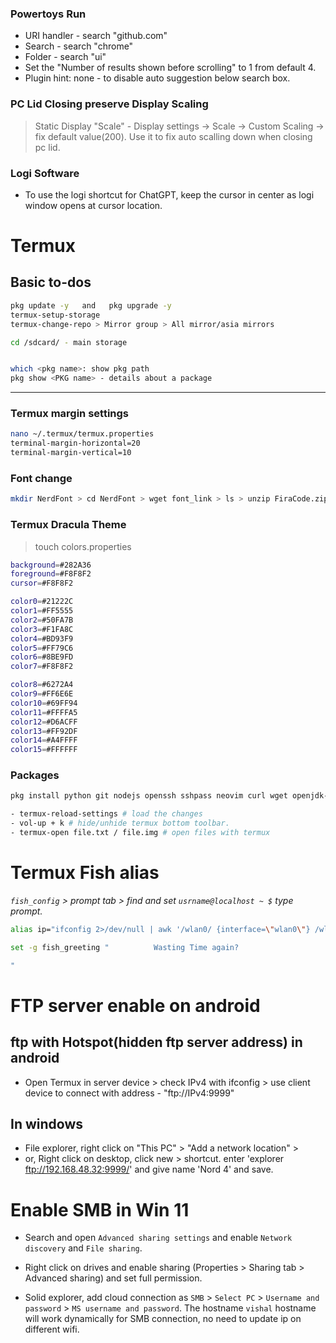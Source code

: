
### Powertoys Run

- URI handler - search "github.com"
- Search - search "chrome"
- Folder - search "ui"
- Set the "Number of results shown before scrolling" to 1 from default 4.
- Plugin hint: none - to disable auto suggestion below search box.

### PC Lid Closing preserve Display Scaling

> Static Display "Scale" - Display settings -> Scale -> Custom Scaling -> fix default value(200). Use it to fix auto scalling down when closing pc lid.

### Logi Software

- To use the logi shortcut for ChatGPT, keep the cursor in center as logi window opens at cursor location.

<!-- ============================================================= -->

# Termux

## Basic to-dos

```bash
pkg update -y   and   pkg upgrade -y
termux-setup-storage
termux-change-repo > Mirror group > All mirror/asia mirrors

cd /sdcard/ - main storage


which <pkg name>: show pkg path
pkg show <PKG name> - details about a package
```

___

### Termux margin settings

```bash
nano ~/.termux/termux.properties
terminal-margin-horizontal=20
terminal-margin-vertical=10
```

### Font change

```bash
mkdir NerdFont > cd NerdFont > wget font_link > ls > unzip FiraCode.zip > rename mv font.ttf ~/.termux
```

### Termux Dracula Theme

>touch colors.properties

```bash
background=#282A36
foreground=#F8F8F2
cursor=#F8F8F2

color0=#21222C
color1=#FF5555
color2=#50FA7B
color3=#F1FA8C
color4=#BD93F9
color5=#FF79C6
color6=#8BE9FD
color7=#F8F8F2

color8=#6272A4
color9=#FF6E6E
color10=#69FF94
color11=#FFFFA5
color12=#D6ACFF
color13=#FF92DF
color14=#A4FFFF
color15=#FFFFFF
```

### Packages

```bash
pkg install python git nodejs openssh sshpass neovim curl wget openjdk-17 which fish -y
```

```bash
- termux-reload-settings # load the changes
- vol-up + k # hide/unhide termux bottom toolbar.
- termux-open file.txt / file.img # open files with termux
```

# Termux Fish alias

_`fish_config` > prompt tab > find and set `usrname@localhost ~ $` type prompt._

```bash
alias ip="ifconfig 2>/dev/null | awk '/wlan0/ {interface=\"wlan0\"} /wlan1/ {interface=\"wlan1\"} /inet / && \$2 !~ /127.0.0.1/ {print interface \": \" \$2}'"

set -g fish_greeting "          Wasting Time again?

"
```

# FTP server enable on android

## ftp with Hotspot(hidden ftp server address) in android

- Open Termux in server device > check IPv4 with ifconfig > use client device to connect with address - "ftp://IPv4:9999"

## In windows

- File explorer, right click on "This PC" > "Add a network location" >
- or, Right click on desktop, click new > shortcut. enter 'explorer ftp://192.168.48.32:9999/' and give name 'Nord 4' and save.

# Enable SMB in Win 11

- Search and open `Advanced sharing settings` and enable `Network discovery` and `File sharing`.
- Right click on drives and enable sharing (Properties > Sharing tab > Advanced sharing) and set full permission.

- Solid explorer, add cloud connection as `SMB` > `Select PC` > `Username and password` > `MS username and password`. The hostname `vishal` hostname will work dynamically for SMB connection, no need to update ip on different wifi.
